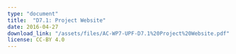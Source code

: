 ```yaml
---
type: "document"
title:  "D7.1: Project Website"
date: 2016-04-27
download_link: "/assets/files/AC-WP7-UPF-D7.1%20Project%20Website.pdf"
license: CC-BY 4.0
---
```

